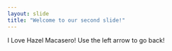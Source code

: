 ```yaml
---
layout: slide
title: "Welcome to our second slide!"
---
```

I Love Hazel Macasero!
Use the left arrow to go back!
